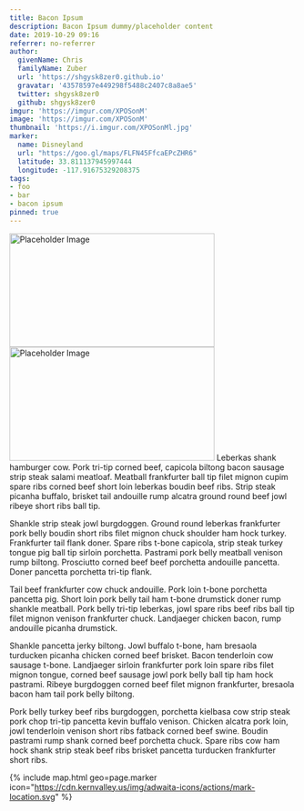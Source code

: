 ```yaml
---
title: Bacon Ipsum
description: Bacon Ipsum dummy/placeholder content
date: 2019-10-29 09:16
referrer: no-referrer
author:
  givenName: Chris
  familyName: Zuber
  url: 'https://shgysk8zer0.github.io'
  gravatar: '43578597e449298f5488c2407c8a8ae5'
  twitter: shgysk8zer0
  github: shgysk8zer0
imgur: 'https://imgur.com/XPOSonM'
image: 'https://imgur.com/XPOSonM'
thumbnail: 'https://i.imgur.com/XPOSonMl.jpg'
marker:
  name: Disneyland
  url: "https://goo.gl/maps/FLFN45FfcaEPcZHR6"
  latitude: 33.811137945997444
  longitude: -117.91675329208375
tags:
- foo
- bar
- bacon ipsum
pinned: true
---
```

<slide-show controls="">
  <img slot="slide" src="https://via.placeholder.com/360x200/343434.png" width="360" height="200" alt="Placeholder Image" referrerpolicy="no-referrer" />
  <img slot="slide" src="https://via.placeholder.com/360x200/F06ABC.png" width="360" height="200" alt="Placeholder Image" referrerpolicy="no-referrer" />
</slide-show>
Leberkas shank hamburger cow. Pork tri-tip corned beef, capicola biltong bacon
sausage strip steak salami meatloaf. Meatball frankfurter ball tip filet mignon
cupim spare ribs corned beef short loin leberkas boudin beef ribs. Strip steak
picanha buffalo, brisket tail andouille rump alcatra ground round beef jowl
ribeye short ribs ball tip.

Shankle strip steak jowl burgdoggen. Ground round leberkas frankfurter pork belly
boudin short ribs filet mignon chuck shoulder ham hock turkey. Frankfurter tail
flank doner. Spare ribs t-bone capicola, strip steak turkey tongue pig ball tip
sirloin porchetta. Pastrami pork belly meatball venison rump biltong. Prosciutto
corned beef beef porchetta andouille pancetta. Doner pancetta porchetta tri-tip flank.

Tail beef frankfurter cow chuck andouille. Pork loin t-bone porchetta pancetta
pig. Short loin pork belly tail ham t-bone drumstick doner rump shankle meatball.
Pork belly tri-tip leberkas, jowl spare ribs beef ribs ball tip filet mignon venison
frankfurter chuck. Landjaeger chicken bacon, rump andouille picanha drumstick.

Shankle pancetta jerky biltong. Jowl buffalo t-bone, ham bresaola turducken picanha
chicken corned beef brisket. Bacon tenderloin cow sausage t-bone. Landjaeger
sirloin frankfurter pork loin spare ribs filet mignon tongue, corned beef sausage
jowl pork belly ball tip ham hock pastrami. Ribeye burgdoggen corned beef filet
mignon frankfurter, bresaola bacon ham tail pork belly biltong.

Pork belly turkey beef ribs burgdoggen, porchetta kielbasa cow strip steak pork
chop tri-tip pancetta kevin buffalo venison. Chicken alcatra pork loin, jowl
tenderloin venison short ribs fatback corned beef swine. Boudin pastrami rump
shank corned beef porchetta chuck. Spare ribs cow ham hock shank strip steak beef
ribs brisket pancetta turducken frankfurter short ribs.

{% include map.html geo=page.marker icon="https://cdn.kernvalley.us/img/adwaita-icons/actions/mark-location.svg" %}
